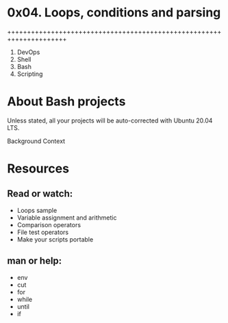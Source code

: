 # 0x04. Loops, conditions and parsing
+++++++++++++++++++++++++++++++++++++++++++++++++++++++++++++++++++++
1. DevOps
2. Shell
3. Bash
4. Scripting
# About Bash projects
Unless stated, all your projects will be auto-corrected with Ubuntu 20.04 LTS.

Background Context


# Resources
Read or watch:
--------------------------------------------------------------
* Loops sample
* Variable assignment and arithmetic
* Comparison operators
* File test operators
* Make your scripts portable
## man or help:

* env
* cut
* for
* while
* until
* if
